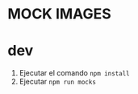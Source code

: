 # MOCK IMAGES

# dev
1. Ejecutar el comando
    ```npm install```
2. Ejecutar
    ```npm run mocks```